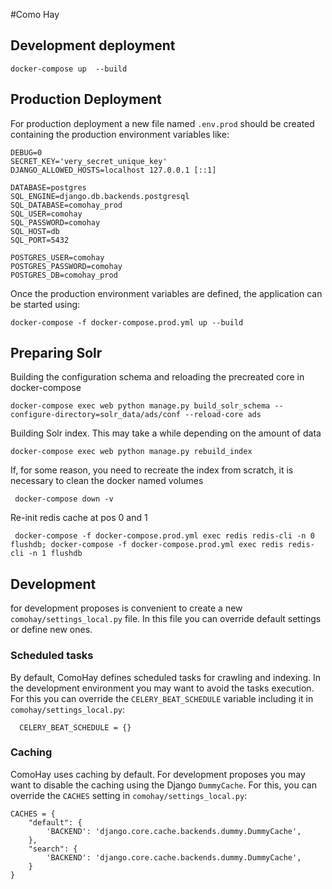 #Como Hay

## Development deployment

    docker-compose up  --build

## Production Deployment

For production deployment a new file named `.env.prod` 
should be created containing the production environment 
variables like:

```shell script
DEBUG=0
SECRET_KEY='very_secret_unique_key'
DJANGO_ALLOWED_HOSTS=localhost 127.0.0.1 [::1]

DATABASE=postgres
SQL_ENGINE=django.db.backends.postgresql
SQL_DATABASE=comohay_prod
SQL_USER=comohay
SQL_PASSWORD=comohay
SQL_HOST=db
SQL_PORT=5432

POSTGRES_USER=comohay
POSTGRES_PASSWORD=comohay
POSTGRES_DB=comohay_prod
```

Once the production environment variables are defined, 
the application can be started using:

    docker-compose -f docker-compose.prod.yml up --build
    
## Preparing Solr

Building the configuration schema and reloading the precreated core in docker-compose
    
    docker-compose exec web python manage.py build_solr_schema --configure-directory=solr_data/ads/conf --reload-core ads
    
Building Solr index. This may take a while depending on the amount of data

    docker-compose exec web python manage.py rebuild_index
    
If, for some reason, you need to recreate the index from scratch, it is necessary to clean the docker named volumes

     docker-compose down -v
     
Re-init redis cache at pos 0 and 1

     docker-compose -f docker-compose.prod.yml exec redis redis-cli -n 0 flushdb; docker-compose -f docker-compose.prod.yml exec redis redis-cli -n 1 flushdb

## Development

for development proposes is convenient to create a new 
`comohay/settings_local.py` file. In this file you can override default settings or define new ones. 

### Scheduled tasks

By default, ComoHay defines scheduled tasks for crawling and indexing. In the development environment
you may want to avoid the tasks execution. For this you can override the 
`CELERY_BEAT_SCHEDULE` variable including it in `comohay/settings_local.py`:

      CELERY_BEAT_SCHEDULE = {}

### Caching

ComoHay uses caching by default. For development proposes you may want to disable the caching using the
Django `DummyCache`. For this, you can override the `CACHES` setting in `comohay/settings_local.py`:

    CACHES = {
        "default": {
            'BACKEND': 'django.core.cache.backends.dummy.DummyCache',
        },
        "search": {
            'BACKEND': 'django.core.cache.backends.dummy.DummyCache',
        }
    }
